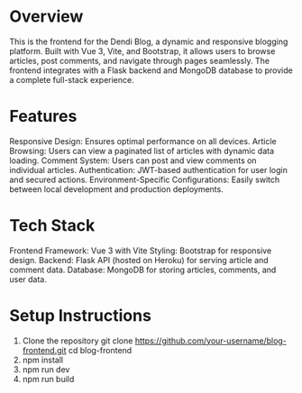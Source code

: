 # Overview
This is the frontend for the Dendi Blog, a dynamic and responsive blogging platform. Built with Vue 3, Vite, and Bootstrap, it allows users to browse articles, post comments, and navigate through pages seamlessly. The frontend integrates with a Flask backend and MongoDB database to provide a complete full-stack experience.
# Features
Responsive Design: Ensures optimal performance on all devices.
Article Browsing: Users can view a paginated list of articles with dynamic data loading.
Comment System: Users can post and view comments on individual articles.
Authentication: JWT-based authentication for user login and secured actions.
Environment-Specific Configurations: Easily switch between local development and production deployments.
# Tech Stack
Frontend Framework: Vue 3 with Vite
Styling: Bootstrap for responsive design.
Backend: Flask API (hosted on Heroku) for serving article and comment data.
Database: MongoDB for storing articles, comments, and user data.
# Setup Instructions
1. Clone the repository
git clone https://github.com/your-username/blog-frontend.git
cd blog-frontend
2. npm install
3. npm run dev
4. npm run build
